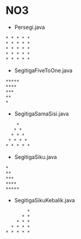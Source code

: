 # **NO3**

- Persegi.java

```
* * * * *
* * * * *
* * * * *
* * * * *
* * * * *
```

- SegitigaFiveToOne.java

```
*****
****
***
**
*
```

- SegitigaSamaSisi.java

```
    *
   * *
  * * *
 * * * *
* * * * *
```

- SegitigaSiku.java

```
*
**
***
****
*****
```

- SegitigaSikuKebalik.java

```
        *
      * *
    * * *
  * * * *
* * * * *
```
